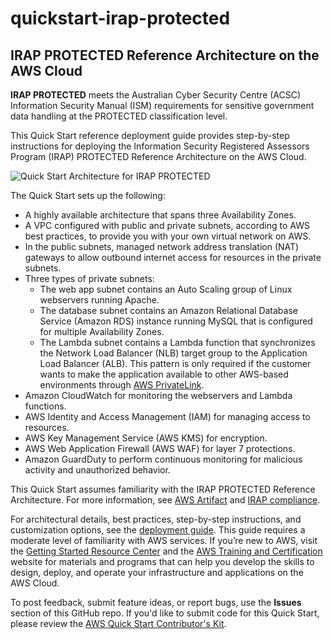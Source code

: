 # quickstart-irap-protected
## IRAP PROTECTED Reference Architecture on the AWS Cloud

**IRAP PROTECTED** meets the Australian Cyber Security Centre (ACSC) Information Security Manual (ISM) requirements for sensitive government data handling at the PROTECTED classification level.

This Quick Start reference deployment guide provides step-by-step instructions for deploying the Information Security Registered Assessors Program (IRAP) PROTECTED Reference Architecture on the AWS Cloud.

![Quick Start Architecture for IRAP PROTECTED](https://d0.awsstatic.com/partner-network/QuickStart/compliance-irap-protected-architecture.png)

The Quick Start sets up the following:
- A highly available architecture that spans three Availability Zones.
- A VPC configured with public and private subnets, according to AWS best practices, to provide you with your own virtual network on AWS.
- In the public subnets, managed network address translation (NAT) gateways to allow outbound internet access for resources in the private subnets.
- Three types of private subnets:
  - The web app subnet contains an Auto Scaling group of Linux webservers running Apache.
  - The database subnet contains an Amazon Relational Database Service (Amazon RDS) instance running MySQL that is configured for multiple Availability Zones.
  - The Lambda subnet contains a Lambda function that synchronizes the Network Load Balancer (NLB) target group to the Application Load Balancer (ALB). This pattern is only required if the customer wants to make the application available to other AWS-based environments through [AWS PrivateLink](https://aws.amazon.com/privatelink/).
- Amazon CloudWatch for monitoring the webservers and Lambda functions.
- AWS Identity and Access Management (IAM) for managing access to resources.
- AWS Key Management Service (AWS KMS) for encryption.
- AWS Web Application Firewall (AWS WAF) for layer 7 protections.
- Amazon GuardDuty to perform continuous monitoring for malicious activity and unauthorized behavior.

This Quick Start assumes familiarity with the IRAP PROTECTED Reference Architecture. For more information, see [AWS Artifact](https://aws.amazon.com/artifact/) and [IRAP compliance](https://aws.amazon.com/compliance/irap/).

For architectural details, best practices, step-by-step instructions, and customization options, see the [deployment guide](https://fwd.aws/D9yDG). This guide requires a moderate level of familiarity with AWS services. If you’re new to AWS, visit the [Getting Started Resource Center](https://aws.amazon.com/getting-started/) and the [AWS Training and Certification](https://aws.amazon.com/training/) website for materials and programs that can help you develop the skills to design, deploy, and operate your infrastructure and applications on the AWS Cloud.

To post feedback, submit feature ideas, or report bugs, use the **Issues** section of this GitHub repo.
If you'd like to submit code for this Quick Start, please review the [AWS Quick Start Contributor's Kit](https://aws-quickstart.github.io/).
